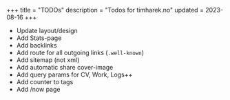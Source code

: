 +++
title = "TODOs"
description = "Todos for timharek.no"
updated = 2023-08-16
+++

- Update layout/design
- Add Stats-page
- Add backlinks
- Add route for all outgoing links (`.well-known`)
- Add sitemap (not xml)
- Add automatic share cover-image
- Add query params for CV, Work, Logs++
- Add counter to tags
- Add /now page
